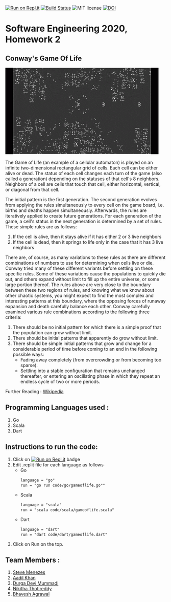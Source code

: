 [![Run on Repl.it](https://repl.it/badge/github/bhavesh242/SE-HW02)](https://repl.it/github/bhavesh242/SE-HW02)
[![Build Status](https://travis-ci.com/bhavesh242/SE-HW02.svg?branch=master)](https://travis-ci.com/github/bhavesh242/SE-HW02/builds/181070331)
![MIT license](https://img.shields.io/badge/License-MIT-green.svg)
[![DOI](https://zenodo.org/badge/289317236.svg)](https://zenodo.org/badge/latestdoi/289317236)

# Software Engineering 2020, Homework 2 

## Conway's Game Of Life

![Game of Life](Gameoflife.gif)

The Game of Life (an example of a cellular automaton) is played on an infinite two-dimensional rectangular grid of cells. Each cell can be either alive or dead. The status of each cell changes each turn of the game (also called a generation) depending on the statuses of that cell's 8 neighbors. Neighbors of a cell are cells that touch that cell, either horizontal, vertical, or diagonal from that cell.

The initial pattern is the first generation. The second generation evolves from applying the rules simultaneously to every cell on the game board, i.e. births and deaths happen simultaneously. Afterwards, the rules are iteratively applied to create future generations. For each generation of the game, a cell's status in the next generation is determined by a set of rules. These simple rules are as follows:
1. If the cell is alive, then it stays alive if it has either 2 or 3 live neighbors
2. If the cell is dead, then it springs to life only in the case that it has 3 live neighbors

There are, of course, as many variations to these rules as there are different combinations of numbers to use for determining when cells live or die. Conway tried many of these different variants before settling on these specific rules. Some of these variations cause the populations to quickly die out, and others expand without limit to fill up the entire universe, or some large portion thereof. The rules above are very close to the boundary between these two regions of rules, and knowing what we know about other chaotic systems, you might expect to find the most complex and interesting patterns at this boundary, where the opposing forces of runaway expansion and death carefully balance each other. Conway carefully examined various rule combinations according to the following three criteria:
1. There should be no initial pattern for which there is a simple proof that the population can grow without limit.
2. There should be initial patterns that apparently do grow without limit.
3. There should be simple initial patterns that grow and change for a considerable period of time before coming to an end in the following possible ways:
    - Fading away completely (from overcrowding or from becoming too sparse).
    - Settling into a stable configuration that remains unchanged thereafter, or entering an oscillating phase in which they repeat an endless cycle of two or more periods.


Further Reading : [Wikipedia](https://en.wikipedia.org/wiki/Conway%27s_Game_of_Life)

## Programming Languages used :

1. Go
2. Scala
3. Dart

## Instructions to run the code:
1. Click on [![Run on Repl.it](https://repl.it/badge/github/bhavesh242/SE-HW02)](https://repl.it/github/bhavesh242/SE-HW02) badge 
2. Edit .replit file for each language as follows
    * Go
        ```
        language = "go"
        run = "go run code/go/gameoflife.go""
        ```
    * Scala
        ```
        language = "scala"
        run = "scala code/scala/gameoflife.scala"
        ````
    * Dart
        ```
        language = "dart"
        run = "dart code/dart/gameoflife.dart"
        ````
3. Click on Run on the top.

## Team Members : 

1. [Steve Menezes](https://github.com/stevemenezes)
2. [Aadil Khan](https://github.com/aadilk97)
3. [Durga Devi Mummadi](https://github.com/Durga71)
4. [Nikitha Thotireddy](https://github.com/nikithareddyt)
5. [Bhavesh Agrawal](https://github.com/bhavesh242)
